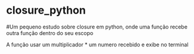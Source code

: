 # closure_python

#Um pequeno estudo sobre closure em python, onde uma função recebe outra função dentro do seu escopo

A função usar um multiplicador * um numero recebido e exibe no terminal

